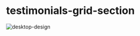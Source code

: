 # testimonials-grid-section

![desktop-design](https://user-images.githubusercontent.com/109923493/228648759-1769e586-e600-4539-b26d-6f409169cbd4.jpg)
